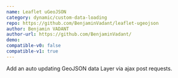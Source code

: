 ```yaml
---
name: Leaflet uGeoJSON
category: dynamic/custom-data-loading
repo: https://github.com/BenjaminVadant/leaflet-ugeojson
author: Benjamin VADANT
author-url: https://github.com/BenjaminVadant/
demo: 
compatible-v0: false
compatible-v1: true
---
```


Add an auto updating GeoJSON data Layer via ajax post requests.
